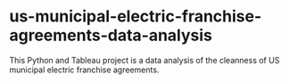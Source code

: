 # us-municipal-electric-franchise-agreements-data-analysis
This Python and Tableau project is a data analysis of the cleanness of US municipal electric franchise agreements.
